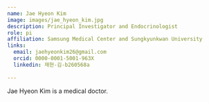 ```yaml
---
name: Jae Hyeon Kim
image: images/jae_hyeon_kim.jpg
description: Principal Investigator and Endocrinologist
role: pi
affiliation: Samsung Medical Center and Sungkyunkwan University
links:
  email: jaehyeonkim26@gmail.com
  orcid: 0000-0001-5001-963X
  linkedin: 재현-김-b260568a
  
---
```


Jae Hyeon Kim is a medical doctor.